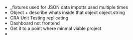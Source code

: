 * _fixtures used for JSON data impotts used multiple times
* Object + describe whats inside that object object.string
* CRA Unit Testing replicating
* Dashboard not frontend
* Get it to a point where minmal viable project
* 